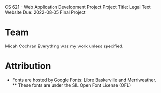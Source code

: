 CS 621 - Web Application Development Project
Project Title: Legal Text Website 
Due: 2022-08-05
Final Project


# Team
Micah Cochran
Everything was my work unless specified.

# Attribution
* Fonts are hosted by Google Fonts: Libre Baskerville and Merriweather.
** These fonts are under the SIL Open Font License (OFL)